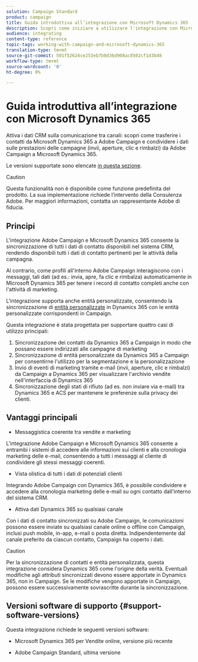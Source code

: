 ```yaml
---
solution: Campaign Standard
product: campaign
title: Guida introduttiva all’integrazione con Microsoft Dynamics 365
description: Scopri come iniziare a utilizzare l'integrazione con Microsoft Dynamics 365
audience: integrating
content-type: reference
topic-tags: working-with-campaign-and-microsoft-dynamics-365
translation-type: tm+mt
source-git-commit: 501f52624ce253eb7b0d36d908ac8502cf1d3b48
workflow-type: tm+mt
source-wordcount: '0'
ht-degree: 0%

---
```



# Guida introduttiva all’integrazione con Microsoft Dynamics 365

Attiva i dati CRM sulla comunicazione tra canali: scopri come trasferire i contatti da Microsoft Dynamics 365 a  Adobe Campaign e condividere i dati sulle prestazioni delle campagne (invii, aperture, clic e rimbalzi) da  Adobe Campaign a Microsoft Dynamics 365.

Le versioni supportate sono elencate [in questa sezione](#support-software-versions).

>[!CAUTION]
>
>Questa funzionalità non è disponibile come funzione predefinita del prodotto. La sua implementazione richiede l’intervento della Consulenza Adobe. Per maggiori informazioni, contatta un rappresentante Adobe di fiducia.

## Principi

L&#39;integrazione  Adobe Campaign e Microsoft Dynamics 365 consente la sincronizzazione di tutti i dati di contatto disponibili nel sistema CRM, rendendo disponibili tutti i dati di contatto pertinenti per le attività della campagna.

Al contrario, come profili all&#39;interno  Adobe Campaign interagiscono con i messaggi, tali dati (ad es.: invia, apre, fa clic e rimbalza) automaticamente in Microsoft Dynamics 365 per tenere i record di contatto completi anche con l&#39;attività di marketing.

L&#39;integrazione supporta anche entità personalizzate, consentendo la sincronizzazione di [entità personalizzate](../../integrating/using/map-campaign-custom-resources-and-dynamics-365-custom-entities.md) in Dynamics 365 con le entità personalizzate corrispondenti in Campaign.

Questa integrazione è stata progettata per supportare quattro casi di utilizzo principali:

1. Sincronizzazione dei contatti da Dynamics 365 a Campaign in modo che possano essere indirizzati alle campagne di marketing
1. Sincronizzazione di entità personalizzate da Dynamics 365 a Campaign per consentirne l&#39;utilizzo per la segmentazione e la personalizzazione
1. Invio di eventi di marketing tramite e-mail (invii, aperture, clic e rimbalzi) da Campaign a Dynamics 365 per visualizzare l&#39;archivio vendite nell&#39;interfaccia di Dynamics 365
1. Sincronizzazione degli stati di rifiuto (ad es. non inviare via e-mail) tra Dynamics 365 e ACS per mantenere le preferenze sulla privacy dei clienti.

## Vantaggi principali

* Messaggistica coerente tra vendite e marketing

L&#39;integrazione  Adobe Campaign e Microsoft Dynamics 365 consente a entrambi i sistemi di accedere alle informazioni sui clienti e alla cronologia marketing delle e-mail, consentendo a tutti i messaggi al cliente di condividere gli stessi messaggi coerenti.

* Vista olistica di tutti i dati di potenziali clienti

Integrando  Adobe Campaign con Dynamics 365, è possibile condividere e accedere alla cronologia marketing delle e-mail su ogni contatto dall&#39;interno del sistema CRM.

* Attiva dati Dynamics 365 su qualsiasi canale

Con i dati di contatto sincronizzati su  Adobe Campaign, le comunicazioni possono essere inviate su qualsiasi canale online o offline con Campaign, inclusi push mobile, in-app, e-mail o posta diretta. Indipendentemente dal canale preferito da ciascun contatto, Campaign ha coperto i dati.

>[!CAUTION]
>
>Per la sincronizzazione di contatti e entità personalizzata, questa integrazione considera Dynamics 365 come l&#39;origine della verità.  Eventuali modifiche agli attributi sincronizzati devono essere apportate in Dynamics 365, non in Campaign.  Se le modifiche vengono apportate in Campaign, possono essere successivamente sovrascritte durante la sincronizzazione.

## Versioni software di supporto {#support-software-versions}

Questa integrazione richiede le seguenti versioni software:

* Microsoft Dynamics 365 per Vendite online, versione più recente

*  Adobe Campaign Standard, ultima versione
